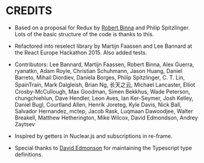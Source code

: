 # CREDITS

* Based on a proposal for Redux by [Robert Binna](https://github.com/speedskater) and Philip Spitzlinger. 
  Lots of the basic structure of the code is thanks to this.

* Refactored into reselect library by Martijn Faassen and Lee Bannard
  at the React Europe Hackathon 2015. Also added tests.

* Contributors: Lee Bannard, Martijn Faassen, Robert Binna, Alex
  Guerra, ryanatkn, Adam Royle, Christian Schuhmann, Jason Huang,
  Daniel Barreto, Mihail Diordiev, Daniela Borges, Philip Spitzlinger,
  C. T. Lin, SpainTrain, Mark Dalgleish, Brian Ng, 长天之云, Michael Lancaster,
  Elliot Crosby-McCullough, Max Goodman, Simen Bekkhus, Wade Peterson,
  chungchiehlun, Dave Hendler, Leon Aves, Ian Ker-Seymer, Josh Kelley,
  Daniel Bugl, Courtland Allen, Henrik Joreteg, Kyle Davis, Nick Ball,
  Salvador Hernandez, mctep, Jacob Rask, Luqmaan Dawoodjee, Walter Breakell,
  Matthew Hetherington, Mike Wilcox, David Edmondson, Andrey Zaytsev

* Inspired by getters in Nuclear.js and subscriptions in re-frame.

* Special thanks to [David Edmonson](https://github.com/threehams) for maintaining the Typescript type definitions.

